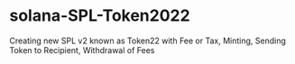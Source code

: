 # solana-SPL-Token2022
Creating new SPL v2 known as Token22 with Fee or Tax, Minting, Sending Token to Recipient, Withdrawal of Fees 
